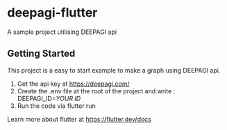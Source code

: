 # deepagi-flutter

A sample project utilising DEEPAGI api

## Getting Started

This project is a easy to start example to make a graph using DEEPAGI api.

1) Get the api key at https://deepagi.com/
2) Create the .env file at the root of the project and write :
DEEPAGI_ID=*YOUR ID*
3) Run the code via flutter run

Learn more about flutter at https://flutter.dev/docs

